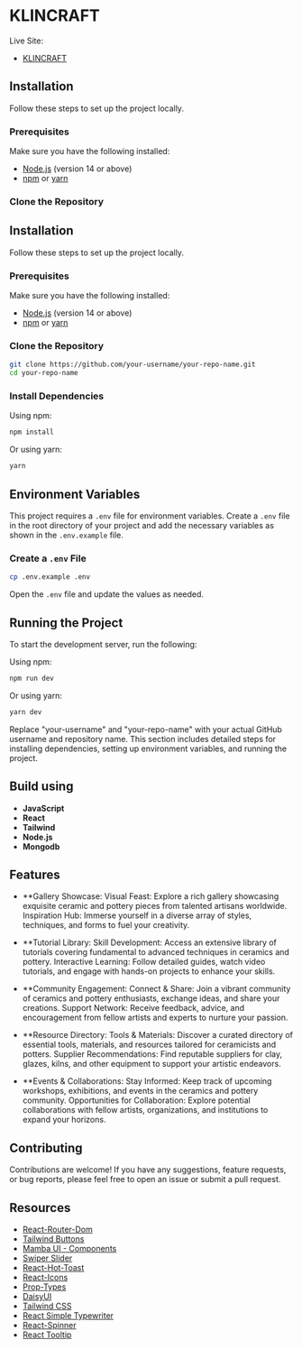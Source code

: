 # KLINCRAFT

Live Site:
- <a href="https://klin-craft.web.app/" rel="nofollow">KLINCRAFT</a>

## Installation

Follow these steps to set up the project locally.

### Prerequisites

Make sure you have the following installed:

- [Node.js](https://nodejs.org/) (version 14 or above)
- [npm](https://www.npmjs.com/) or [yarn](https://yarnpkg.com/)

### Clone the Repository


## Installation

Follow these steps to set up the project locally.

### Prerequisites

Make sure you have the following installed:

- [Node.js](https://nodejs.org/) (version 14 or above)
- [npm](https://www.npmjs.com/) or [yarn](https://yarnpkg.com/)

### Clone the Repository

```bash
git clone https://github.com/your-username/your-repo-name.git
cd your-repo-name
```

### Install Dependencies

Using npm:

```bash
npm install
```

Or using yarn:

```bash
yarn
```

## Environment Variables

This project requires a `.env` file for environment variables. Create a `.env` file in the root directory of your project and add the necessary variables as shown in the `.env.example` file.

### Create a `.env` File

```bash
cp .env.example .env
```

Open the `.env` file and update the values as needed.

## Running the Project

To start the development server, run the following:

Using npm:

```bash
npm run dev
```

Or using yarn:

```bash
yarn dev
```

Replace "your-username" and "your-repo-name" with your actual GitHub username and repository name. This section includes detailed steps for installing dependencies, setting up environment variables, and running the project.

## Build using
- **JavaScript** 
- **React**
- **Tailwind**
- **Node.js**
- **Mongodb**


## Features

- **Gallery Showcase:
Visual Feast: Explore a rich gallery showcasing exquisite ceramic and pottery pieces from talented artisans worldwide.
Inspiration Hub: Immerse yourself in a diverse array of styles, techniques, and forms to fuel your creativity.

- **Tutorial Library:
Skill Development: Access an extensive library of tutorials covering fundamental to advanced techniques in ceramics and pottery.
Interactive Learning: Follow detailed guides, watch video tutorials, and engage with hands-on projects to enhance your skills.

- **Community Engagement:
Connect & Share: Join a vibrant community of ceramics and pottery enthusiasts, exchange ideas, and share your creations.
Support Network: Receive feedback, advice, and encouragement from fellow artists and experts to nurture your passion.

- **Resource Directory:
Tools & Materials: Discover a curated directory of essential tools, materials, and resources tailored for ceramicists and potters.
Supplier Recommendations: Find reputable suppliers for clay, glazes, kilns, and other equipment to support your artistic endeavors.

- **Events & Collaborations:
Stay Informed: Keep track of upcoming workshops, exhibitions, and events in the ceramics and pottery community.
Opportunities for Collaboration: Explore potential collaborations with fellow artists, organizations, and institutions to expand your horizons.

## Contributing

Contributions are welcome! If you have any suggestions, feature requests, or bug reports, please feel free to open an issue or submit a pull request.

## Resources 
- <a href="https://reactrouter.com/en/main" rel="nofollow">React-Router-Dom</a>
- <a href="https://devdojo.com/tailwindcss/buttons" rel="nofollow">Tailwind Buttons</a>
- <a href="https://mambaui.com/components" rel="nofollow">Mamba UI - Components</a>
- <a href="https://swiperjs.com/get-started" rel="nofollow">Swiper Slider</a>
- <a href="https://react-hot-toast.com/" rel="nofollow">React-Hot-Toast</a>
- <a href="https://react-icons.github.io/react-icons/" rel="nofollow">React-Icons</a>
- <a href="https://www.npmjs.com/package/prop-types" rel="nofollow">Prop-Types</a>
- <a href="https://daisyui.com/" rel="nofollow">DaisyUI</a>
- <a href="https://tailwindcss.com/docs/installation" rel="nofollow">Tailwind CSS</a>
- <a href="https://www.npmjs.com/package/react-simple-typewriter" rel="nofollow">React Simple Typewriter</a>
- <a href="https://www.npmjs.com/package/react-spinners" rel="nofollow">React-Spinner</a>
- <a href="https://react-tooltip.com/docs/getting-started" rel="nofollow">React Tooltip</a>
